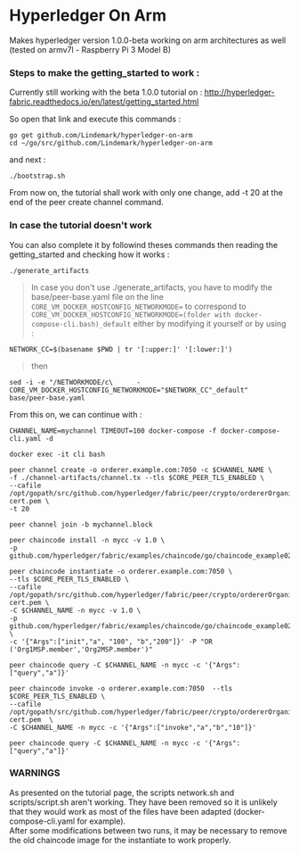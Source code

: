 # Hyperledger On Arm
Makes hyperledger version 1.0.0-beta working on arm architectures as well (tested on armv7l - Raspberry Pi 3 Model B)

### Steps to make the getting_started to work :

Currently still working with the beta 1.0.0 tutorial on : http://hyperledger-fabric.readthedocs.io/en/latest/getting_started.html

So open that link and execute this commands : 

```
go get github.com/Lindemark/hyperledger-on-arm
cd ~/go/src/github.com/Lindemark/hyperledger-on-arm
```
and next :
```
./bootstrap.sh
```
From now on, the tutorial shall work with only one change, add -t 20 at the end of the peer create channel command.

### In case the tutorial doesn't work

You can also complete it by followind theses commands then reading the getting_started and checking how it works :  
```
./generate_artifacts
```
 

> In case you don't use ./generate_artifacts, you have to modify the base/peer-base.yaml file on the line `CORE_VM_DOCKER_HOSTCONFIG_NETWORKMODE=` to correspond to `CORE_VM_DOCKER_HOSTCONFIG_NETWORKMODE=(folder with docker-compose-cli.bash)_default` either by modifying it yourself or by using :
```
NETWORK_CC=$(basename $PWD | tr '[:upper:]' '[:lower:]')
```
  
>then 
 
``` 
sed -i -e "/NETWORKMODE/c\      - CORE_VM_DOCKER_HOSTCONFIG_NETWORKMODE="$NETWORK_CC"_default" base/peer-base.yaml
```  

From this on, we can continue with :  
```
CHANNEL_NAME=mychannel TIMEOUT=100 docker-compose -f docker-compose-cli.yaml -d

docker exec -it cli bash

peer channel create -o orderer.example.com:7050 -c $CHANNEL_NAME \
-f ./channel-artifacts/channel.tx --tls $CORE_PEER_TLS_ENABLED \
--cafile /opt/gopath/src/github.com/hyperledger/fabric/peer/crypto/ordererOrganizations/example.com/orderers/orderer.example.com/msp/cacerts/ca.example.com-cert.pem \
-t 20

peer channel join -b mychannel.block

peer chaincode install -n mycc -v 1.0 \
-p github.com/hyperledger/fabric/examples/chaincode/go/chaincode_example02 

peer chaincode instantiate -o orderer.example.com:7050 \
--tls $CORE_PEER_TLS_ENABLED \
--cafile /opt/gopath/src/github.com/hyperledger/fabric/peer/crypto/ordererOrganizations/example.com/orderers/orderer.example.com/msp/cacerts/ca.example.com-cert.pem \
-C $CHANNEL_NAME -n mycc -v 1.0 \
-p github.com/hyperledger/fabric/examples/chaincode/go/chaincode_example02 \
-c '{"Args":["init","a", "100", "b","200"]}' -P "OR ('Org1MSP.member','Org2MSP.member')"

peer chaincode query -C $CHANNEL_NAME -n mycc -c '{"Args":["query","a"]}'

peer chaincode invoke -o orderer.example.com:7050  --tls $CORE_PEER_TLS_ENABLED \
--cafile /opt/gopath/src/github.com/hyperledger/fabric/peer/crypto/ordererOrganizations/example.com/orderers/orderer.example.com/msp/cacerts/ca.example.com-cert.pem  \
-C $CHANNEL_NAME -n mycc -c '{"Args":["invoke","a","b","10"]}'

peer chaincode query -C $CHANNEL_NAME -n mycc -c '{"Args":["query","a"]}'
```
  
  
 ### WARNINGS
 As presented on the tutorial page, the scripts network.sh and scripts/script.sh aren't working. They have been removed so it is unlikely that they
 would work as most of the files have been adapted (docker-compose-cli.yaml for example).  
After some modifications between two runs, it may be necessary to remove the old chaincode image for the instantiate to work properly.
